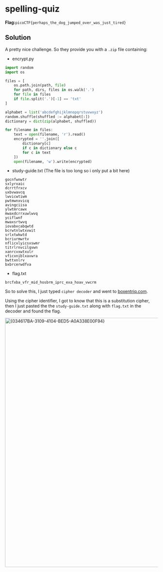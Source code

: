 # spelling-quiz
__Flag:__`picoCTF{perhaps_the_dog_jumped_over_was_just_tired}`

## Solution 
A pretty nice challenge. So they provide you with a `.zip` file containing:
* encrypt.py
```python
import random
import os

files = [
    os.path.join(path, file)
    for path, dirs, files in os.walk('.')
    for file in files
    if file.split('.')[-1] == 'txt'
]

alphabet = list('abcdefghijklmnopqrstuvwxyz')
random.shuffle(shuffled := alphabet[:])
dictionary = dict(zip(alphabet, shuffled))

for filename in files:
    text = open(filename, 'r').read()
    encrypted = ''.join([
        dictionary[c]
        if c in dictionary else c
        for c in text
    ])
    open(filename, 'w').write(encrypted)
```
* study-guide.txt (The file is too long so i only put a bit here)
```
gocnfwnwtr
sxlyrxaic
dcrrtfrxcv
uxbvwavcq
lwvicwtiwm
pwtmwnxvicq
avingciisa
ylwtmrcawx
mwaxdcrrxuwlwvq
yciflwnf
mwaxsrtwvq
iovabxcabqwtd
bcrwtnlwtxvwit
srlxtwkwtd
bcriurmwrtv
nflicxlyicsxswmr
titrlrnvcilqvwn
xanrcvxwtxulr
vficxniblxavwra
bwttxnlrv
bxbrcerwdfva
```
* flag.txt

`brcfxba_vfr_mid_hosbrm_iprc_exa_hoav_vwcrm`

So to solve this, I just typed `cipher decoder` and went to [boxentriq.com](boxentriq.com).

Using the cipher identifier, I got to know that this is a substitution cipher, then I just pasted the the `study-guide.txt` along with `flag.txt` in the decoder and found the flag.

<img width="822" alt="{034617BA-3109-4104-BED5-A0A338E00F94}" src="https://github.com/user-attachments/assets/88a923aa-507b-4441-9705-d745db6cd42b">
